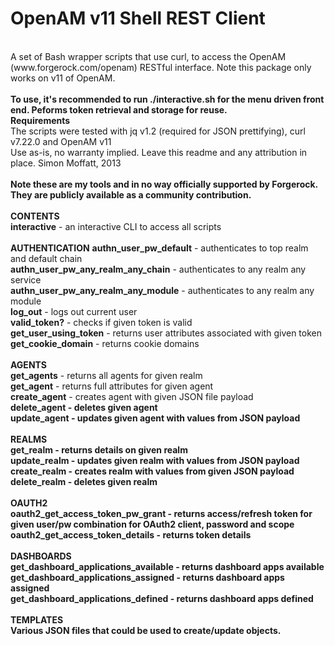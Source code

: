 OpenAM v11 Shell REST Client
============================
<br/>
A set of Bash wrapper scripts that use curl, to access the OpenAM (www.forgerock.com/openam) RESTful interface.  Note this package only works on v11 of OpenAM.
<br/>
<br/>
<b>To use, it's recommended to run ./interactive.sh for the menu driven front end.  Peforms token retrieval and storage for reuse.</b>
<br/>
<b>Requirements</b>
<br/>
The scripts were tested with jq v1.2 (required for JSON prettifying), curl v7.22.0 and OpenAM v11
<br/>
Use as-is, no warranty implied. Leave this readme and any attribution in place. Simon Moffatt, 2013 
<br/>
<br/>
<b>Note these are my tools and in no way officially supported by Forgerock. They are publicly available as a community contribution.</b>
<br/>
<br/>
<b>CONTENTS</b>
<br/>
<b>interactive</b> - an interactive CLI to access all scripts
<br/>
<br/>
<b>AUTHENTICATION</b>
<b>authn_user_pw_default</b> - authenticates to top realm and default chain
<br/>
<b>authn_user_pw_any_realm_any_chain</b> - authenticates to any realm any service
<br/>
<b>authn_user_pw_any_realm_any_module</b> - authenticates to any realm any module
<br/>
<b>log_out</b> - logs out current user
<br/>
<b>valid_token?</b> - checks if given token is valid
<br>
<b>get_user_using_token</b> - returns user attributes associated with given token
<br/>
<b>get_cookie_domain</b> - returns cookie domains
<br/>
<br/>
<b>AGENTS</b>
<br/>
<b>get_agents</b> - returns all agents for given realm
<br/>
<b>get_agent</b> - returns full attributes for given agent
<br/>
<b>create_agent</b> - creates agent with given JSON file payload
<br/>
<b>delete_agent<b> - deletes given agent
<br/>
<b>update_agent</b> - updates given agent with values from JSON payload
<br/>
<br/>
<b>REALMS</b>
<br/>
<b>get_realm</b> - returns details on given realm
<br/>
<b>update_realm</b> - updates given realm with values from JSON payload
<br/>
<b>create_realm</b> - creates realm with values from given JSON payload
<br/>
<b>delete_realm</b> - deletes given realm
<br/>
<br/>
<b>OAUTH2</b>
<br/>
<b>oauth2_get_access_token_pw_grant</b> - returns access/refresh token for given user/pw combination for OAuth2 client, password and scope
<br/>
<b>oauth2_get_access_token_details</b> - returns token details
<br/>
<br/>
<b>DASHBOARDS</b>
<br/>
<b>get_dashboard_applications_available</b> - returns dashboard apps available
<br/>
<b>get_dashboard_applications_assigned</b> - returns dashboard apps assigned
<br/>
<b>get_dashboard_applications_defined</b> - returns dashboard apps defined
<br/>
<br/>
<b>TEMPLATES</b>
<br/>
Various JSON files that could be used to create/update objects.

